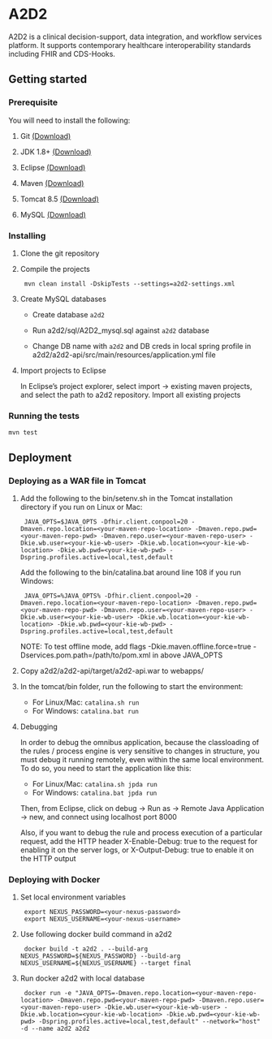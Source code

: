 # A2D2

A2D2 is a clinical decision-support, data integration, and workflow services platform. It supports contemporary healthcare interoperability standards including FHIR and CDS-Hooks.

## Getting started


### Prerequisite


You will need to install the following:


1. Git [(Download)](https://git-scm.com/)

2. JDK 1.8+ [(Download)](https://www.oracle.com/technetwork/java/javase/downloads/jdk8-downloads-2133151.html)

3. Eclipse [(Download)](http://www.eclipse.org)

4. Maven [(Download)](https://maven.apache.org/)

5. Tomcat 8.5 [(Download)](https://tomcat.apache.org/download-80.cgi#8.5.50)

6. MySQL [(Download)](https://dev.mysql.com/downloads/installer/)

  


### Installing

1. Clone the git repository

2. Compile the projects

        mvn clean install -DskipTests --settings=a2d2-settings.xml

3. Create MySQL databases 

    * Create database `a2d2`

    * Run a2d2/sql/A2D2_mysql.sql against `a2d2` database

    * Change DB name with `a2d2` and DB creds in local spring profile in a2d2/a2d2-api/src/main/resources/application.yml file


4. Import projects to Eclipse

    In Eclipse’s project explorer, select import -> existing maven projects, and select the path to a2d2 repository. Import all existing projects


### Running the tests

    mvn test

## Deployment

### Deploying as a WAR file in Tomcat

1. Add the following to the bin/setenv.sh in the Tomcat installation directory if you run on Linux or Mac:

        JAVA_OPTS=$JAVA_OPTS -Dfhir.client.conpool=20 -Dmaven.repo.location=<your-maven-repo-location> -Dmaven.repo.pwd=<your-maven-repo-pwd> -Dmaven.repo.user=<your-maven-repo-user> -Dkie.wb.user=<your-kie-wb-user> -Dkie.wb.location=<your-kie-wb-location> -Dkie.wb.pwd=<your-kie-wb-pwd> -Dspring.profiles.active=local,test,default


    Add the following to the bin/catalina.bat around line 108 if you run Windows: 

        JAVA_OPTS=%JAVA_OPTS% -Dfhir.client.conpool=20 -Dmaven.repo.location=<your-maven-repo-location> -Dmaven.repo.pwd=<your-maven-repo-pwd> -Dmaven.repo.user=<your-maven-repo-user> -Dkie.wb.user=<your-kie-wb-user> -Dkie.wb.location=<your-kie-wb-location> -Dkie.wb.pwd=<your-kie-wb-pwd> -Dspring.profiles.active=local,test,default


    NOTE: To test offline mode, add flags -Dkie.maven.offline.force=true -Dservices.pom.path=/path/to/pom.xml in above JAVA_OPTS


2. Copy a2d2/a2d2-api/target/a2d2-api.war to webapps/


3. In the tomcat/bin folder, run the following to start the environment:

    * For Linux/Mac: `catalina.sh run`
    * For Windows: `catalina.bat run`

4. Debugging

    In order to debug the omnibus application, because the classloading of the rules / process engine is very sensitive to changes in structure, you must debug it running remotely, even within the same local environment. To do so, you need to start the application like this:

    * For Linux/Mac: `catalina.sh jpda run`
    * For Windows: `catalina.bat jpda run`

    Then, from Eclipse, click on debug -> Run as -> Remote Java Application -> new, and connect using localhost port 8000

    Also, if you want to debug the rule and process execution of a particular request, add the HTTP header X-Enable-Debug: true to the request for enabling it on the server logs, or X-Output-Debug: true to enable it on the HTTP output 

### Deploying with Docker 


1. Set local environment variables

        export NEXUS_PASSWORD=<your-nexus-password>
        export NEXUS_USERNAME=<your-nexus-username>

2. Use following docker build command in a2d2 

        docker build -t a2d2 . --build-arg NEXUS_PASSWORD=${NEXUS_PASSWORD} --build-arg NEXUS_USERNAME=${NEXUS_USERNAME} --target final
    

3. Run docker a2d2 with local database

        docker run -e "JAVA_OPTS=-Dmaven.repo.location=<your-maven-repo-location> -Dmaven.repo.pwd=<your-maven-repo-pwd> -Dmaven.repo.user=<your-maven-repo-user> -Dkie.wb.user=<your-kie-wb-user> -Dkie.wb.location=<your-kie-wb-location> -Dkie.wb.pwd=<your-kie-wb-pwd> -Dspring.profiles.active=local,test,default" --network="host" -d --name a2d2 a2d2
 
